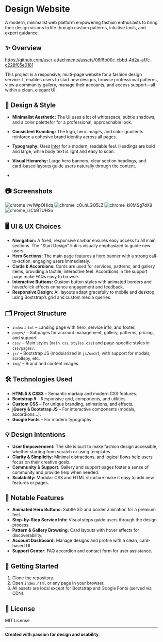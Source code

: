 # Design Website

A modern, minimalist web platform empowering fashion enthusiasts to bring their design visions to life through custom patterns, intuitive tools, and expert guidance.

## ✨ Overview

https://github.com/user-attachments/assets/06f6b00c-cbbd-4d2a-af7c-c228f05e0181

This project is a responsive, multi-page website for a fashion design service. It enables users to start new designs, browse professional patterns, view a community gallery, manage their accounts, and access support—all within a clean, elegant UI.

## 🎨 Design & Style

- **Minimalist Aesthetic:** The UI uses a lot of whitespace, subtle shadows, and a color palettefor for a professional, approachable look.
- **Consistent Branding:** The logo, hero images, and color gradients reinforce a cohesive brand identity across all pages.
- **Typography:** Uses [Inter](https://fonts.google.com/specimen/Inter) for a modern, readable feel. Headings are bold and large, while body text is light and easy to scan.
- **Visual Hierarchy:** Large hero banners, clear section headings, and card-based layouts guide users naturally through the content.

- 
## 📷 Screenshots
![chrome_rw1WpQHidq](https://github.com/user-attachments/assets/5e4fd4c5-ef8b-4e6b-8f7c-e6fb91ceb674)
![chrome_cOuhLGQ5LZ](https://github.com/user-attachments/assets/9ac354bd-1abb-460c-adbc-f2fc9573c97a)
![chrome_kl0MSg7dX9](https://github.com/user-attachments/assets/80d56fc3-3d8c-4e02-9623-c352b9b23af8)
![chrome_izCbBTUHSo](https://github.com/user-attachments/assets/56457ff8-7cd7-4a86-ac5d-b56f6d89e34b)

## 🖥️ UI & UX Choices

- **Navigation:** A fixed, responsive navbar ensures easy access to all main sections. The "Start Design" link is visually emphasized to guide new users.
- **Hero Sections:** The main page features a hero banner with a strong call-to-action, engaging users immediately.
- **Cards & Accordions:** Cards are used for services, patterns, and gallery items, providing a tactile, interactive feel. Accordions in the support page make FAQs easy to browse.
- **Interactive Buttons:** Custom button styles with animated borders and hover/click effects enhance engagement and feedback.
- **Responsive Design:** All layouts adapt gracefully to mobile and desktop, using Bootstrap’s grid and custom media queries.

## 🗂️ Project Structure

- `index.html` – Landing page with hero, service info, and footer.
- `pages/` – Subpages for account management, gallery, patterns, pricing, and support.
- `css/` – Main styles (`main.css`, `styles.css`) and page-specific styles in `css/pages/`.
- `js/` – Bootstrap JS (modularized in `js/umd/`), with support for modals, scrollspy, etc.
- `img/` – Brand and content images.

## 🛠️ Technologies Used

- **HTML5 & CSS3** – Semantic markup and modern CSS features.
- **Bootstrap 5** – Responsive grid, components, and utilities.
- **Custom CSS** – For unique branding, animations, and effects.
- **jQuery & Bootstrap JS** – For interactive components (modals, accordions...).
- **Google Fonts** – For modern typography.

## 💡 Design Intentions

- **User Empowerment:** The site is built to make fashion design accessible, whether starting from scratch or using templates.
- **Clarity & Simplicity:** Minimal distractions, and logical flows help users focus on their creative goals.
- **Community & Support:** Gallery and support pages foster a sense of community and provide help when needed.
- **Scalability:** Modular CSS and HTML structure make it easy to add new features or pages.

## 📄 Notable Features

- **Animated Hero Buttons:** Subtle 3D and border animation for a premium feel.
- **Step-by-Step Service Info:** Visual steps guide users through the design process.
- **Pattern & Gallery Browsing:** Card layouts with hover effects for discoverability.
- **Account Dashboard:** Manage designs and profile with a clean, card-based UI.
- **Support Center:** FAQ accordion and contact form for user assistance.

## 🚀 Getting Started

1. Clone the repository.
2. Open `index.html` or any page in your browser.
3. All assets are local except for Bootstrap and Google Fonts (served via CDN).




## 📜 License

MIT License 

---

**Created with passion for design and usability.**
